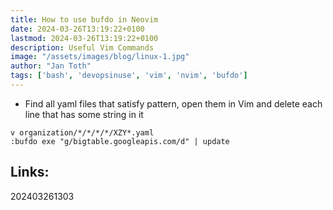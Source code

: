 ```yaml
---
title: How to use bufdo in Neovim
date: 2024-03-26T13:19:22+0100
lastmod: 2024-03-26T13:19:22+0100
description: Useful Vim Commands
image: "/assets/images/blog/linux-1.jpg"
author: "Jan Toth"
tags: ['bash', 'devopsinuse', 'vim', 'nvim', 'bufdo']
---
```


- Find all yaml files that satisfy pattern, open them in Vim and delete each line that has some string in it

```
v organization/*/*/*/*/XZY*.yaml
:bufdo exe "g/bigtable.googleapis.com/d" | update
```


## Links:

202403261303
